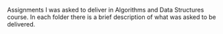 Assignments I was asked to deliver in Algorithms and Data Structures course.
In each folder there is a brief description of what was asked to be delivered. 
